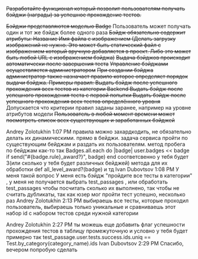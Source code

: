 ~~Разработайте функционал который позволит пользователям получать бэйджи (награды) за успешное прохождение тестов.~~

~~Бэйджи представляются моделью Badge~~
Пользователь может получать один и тот же бэйдж более одного раза
~~Бэйдж обязательно содержит атрибуты:
    Название
    Имя файла с изображением (Делать загрузку изображений не нужно. Это может быть статический файл с изображением который вручную добавляется в проект. Либо это может быть любой URL с изображением бэйджа)~~
~~Выдача бэйджов происходит автоматически после завершения теста~~
~~Управление бэйджами осуществляется администратором~~
~~При создании бэйджа администратор также назначает правило которое определяет порядок выдачи бэйджа. Примеры правил:
    Выдать бэйдж после успешного прохождения всех тестов из категории Backend
    Выдать бэйдж после успешного прохождения теста с первой попытки
    Выдать бэйдж после успешного прохождения всех тестов определённого уровня~~
Допускается что критерии правил заданы заранее, например на уровне атрибутов модели
~~Пользователь в любой момент времени может посмотреть список всех существующих и заработанных бэйджей~~

Andrey Zolotukhin 1:07 PM
правила можно захардкодить, не обязательно делать их динамическими.
прямо в бейджи.
задача сервиса пройти по существующим бейджам и раздать их пользователям.
метод пробега по бейджам как-то так
Badges.all.each do |badge|
  user.badges << badge if send("#{badge.rule}_award?}", badge)
end
соответсвенно у тебя будет 3(или сколько у тебя будет различных бейджей) метода для их обработки
def all_level_award?(badge)
и тд
Ivan Dubovtsov 1:08 PM
У меня такой вопрос
У меня есть бэйдж "пройдите все тесты в категории" , у меня не получается выбрать test_passages , или обработать test_passages чтобы посчитать сколько их выполнено, так чтобы не считать дубликаты, так как юзер мог пройти тест успешно,  несколько раз
Andrey Zolotukhin 2:13 PM
выбираешь все тесты, которые проходил пользователь,  выбираешь только уникальные и сравниваешь этот набор id  с набором тестов среди нужной категории

Andrey Zolotukhin 2:27 PM
ты можешь еще добавить флаг успешности прохождения тестов в таблицу промежуточную
и условно у тебя будет примерно так test_passage.user.tests.success.ids.uniq == Test.by_category(category_name).ids
Ivan Dubovtsov 2:29 PM
Спасибо, вечером попробую сделать
